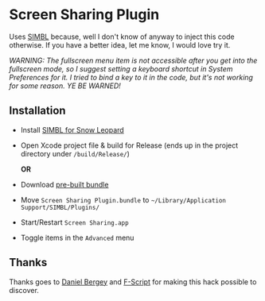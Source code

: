 # Screen Sharing Plugin #

Uses [SIMBL](http://www.culater.net/software/SIMBL/SIMBL.php) because, well I don't know of anyway to inject this code otherwise. If you have a better idea, let me know, I would love try it.

*WARNING: The fullscreen menu item is not accessible after you get into the fullscreen mode, so I suggest setting a keyboard shortcut in System Preferences for it. I tried to bind a key to it in the code, but it's not working for some reason. YE BE WARNED!*

## Installation ##

- Install [SIMBL for Snow Leopard](http://www.culater.net/software/SIMBL/SIMBL.php)


- Open Xcode project file & build for Release (ends up in the project directory under `/build/Release/`)

  **OR**

- Download [pre-built bundle ](http://cloud.github.com/downloads/samsouder/screensharing-plugin/Screen_Sharing_Plugin_v1.1.bundle.zip)


- Move `Screen Sharing Plugin.bundle` to `~/Library/Application Support/SIMBL/Plugins/`
- Start/Restart `Screen Sharing.app`
- Toggle items in the `Advanced` menu

## Thanks ##

Thanks goes to [Daniel Bergey](http://www.danielbergey.com/) and [F-Script](http://www.fscript.org/) for making this hack possible to discover.